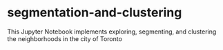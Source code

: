 # segmentation-and-clustering
 This Jupyter Notebook implements exploring, segmenting, and clustering the neighborhoods in the city of Toronto
